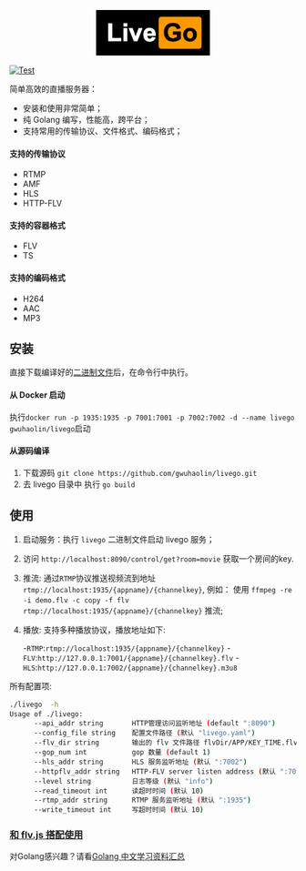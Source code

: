 <p align='center'>
    <img src='./logo.png' width='200px' height='80px'/>
</p>

[![Test](https://github.com/gwuhaolin/livego/workflows/Test/badge.svg)](https://github.com/gwuhaolin/livego/actions?query=workflow%3ATest)

简单高效的直播服务器：
- 安装和使用非常简单；
- 纯 Golang 编写，性能高，跨平台；
- 支持常用的传输协议、文件格式、编码格式；

#### 支持的传输协议
- RTMP
- AMF
- HLS
- HTTP-FLV

#### 支持的容器格式
- FLV
- TS

#### 支持的编码格式
- H264
- AAC
- MP3

## 安装
直接下载编译好的[二进制文件](https://github.com/gwuhaolin/livego/releases)后，在命令行中执行。

#### 从 Docker 启动
执行`docker run -p 1935:1935 -p 7001:7001 -p 7002:7002 -d --name livego gwuhaolin/livego`启动

#### 从源码编译
1. 下载源码 `git clone https://github.com/gwuhaolin/livego.git`
2. 去 livego 目录中 执行 `go build`

## 使用
1. 启动服务：执行 `livego` 二进制文件启动 livego 服务；
2. 访问 `http://localhost:8090/control/get?room=movie` 获取一个房间的key.
3. 推流: 通过`RTMP`协议推送视频流到地址 `rtmp://localhost:1935/{appname}/{channelkey}`, 例如： 使用 `ffmpeg -re -i demo.flv -c copy -f flv rtmp://localhost:1935/{appname}/{channelkey}` 推流;
4. 播放: 支持多种播放协议，播放地址如下:

    -`RTMP`:`rtmp://localhost:1935/{appname}/{channelkey}`
    -`FLV`:`http://127.0.0.1:7001/{appname}/{channelkey}.flv`
    -`HLS`:`http://127.0.0.1:7002/{appname}/{channelkey}.m3u8`

所有配置项: 
```bash
./livego  -h
Usage of ./livego:
      --api_addr string       HTTP管理访问监听地址 (default ":8090")
      --config_file string    配置文件路径 (默认 "livego.yaml")
      --flv_dir string        输出的 flv 文件路径 flvDir/APP/KEY_TIME.flv (默认 "tmp")
      --gop_num int           gop 数量 (default 1)
      --hls_addr string       HLS 服务监听地址 (默认 ":7002")
      --httpflv_addr string   HTTP-FLV server listen address (默认 ":7001")
      --level string          日志等级 (默认 "info")
      --read_timeout int      读超时时间 (默认 10)
      --rtmp_addr string      RTMP 服务监听地址 (默认 ":1935")
      --write_timeout int     写超时时间 (默认 10)
```

### [和 flv.js 搭配使用](https://github.com/gwuhaolin/blog/issues/3)

对Golang感兴趣？请看[Golang 中文学习资料汇总](http://go.wuhaolin.cn/)


